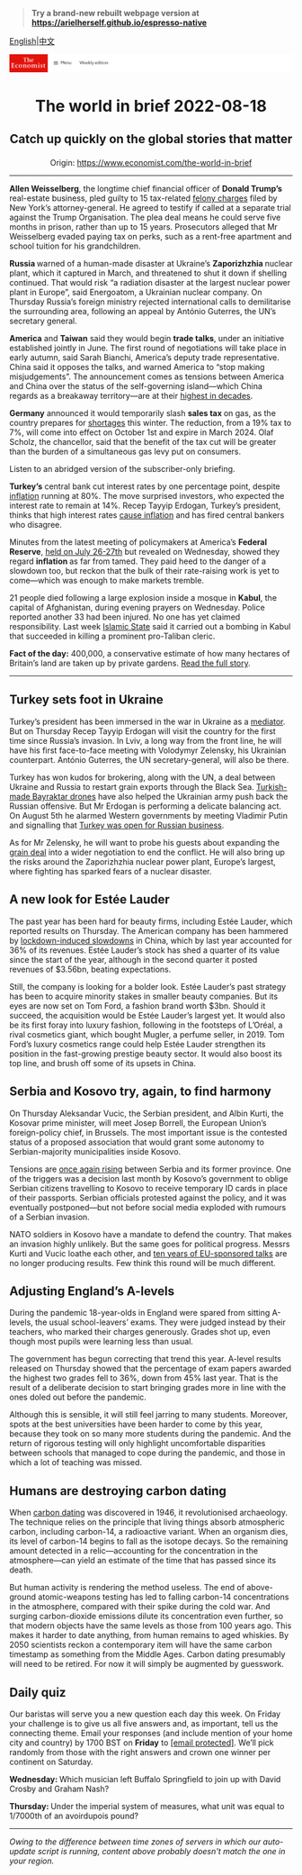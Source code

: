 > **Try a brand-new rebuilt webpage version at https://arielherself.github.io/espresso-native**

[English](https://github.com/arielherself/espresso/blob/main/README.md)|[中文](https://github-com.translate.goog/arielherself/espresso/blob/main/README.md?_x_tr_sl=en&_x_tr_tl=zh-CN&_x_tr_hl=zh-CN&_x_tr_pto=wapp)



![The Economist](menubar.png)

# <p align="center">The world in brief 2022-08-18</p>

## <p align="center">Catch up quickly on the global stories that matter</p>

<p align="center">Origin: <a href="https://www.economist.com/the-world-in-brief">https://www.economist.com/the-world-in-brief</a><hr>

<strong>Allen Weisselberg</strong>, the longtime chief financial officer of <strong>Donald Trump’s</strong> real-estate business, pled guilty to 15 tax-related [felony charges](https://www.economist.com/the-economist-explains/2021/05/19/what-are-the-legal-troubles-facing-donald-trump) filed by New York’s attorney-general. He agreed to testify if called at a separate trial against the Trump Organisation. The plea deal means he could serve five months in prison, rather than up to 15 years. Prosecutors alleged that Mr Weisselberg evaded paying tax on perks, such as a rent-free apartment and school tuition for his grandchildren.

<strong>Russia </strong>warned of a human-made disaster at Ukraine’s <strong>Zaporizhzhia </strong>nuclear plant, which it captured in March, and threatened to shut it down if shelling continued. That would risk “a radiation disaster at the largest nuclear power plant in Europe”, said Energoatom, a Ukrainian nuclear company. On Thursday Russia’s foreign ministry rejected international calls to demilitarise the surrounding area, following an appeal by António Guterres, the UN’s secretary general.

<strong>America</strong> and <strong>Taiwan</strong> said they would begin <strong>trade talks</strong>, under an initiative established jointly in June. The first round of negotiations will take place in early autumn, said Sarah Bianchi, America’s deputy trade representative. China said it opposes the talks, and warned America to “stop making misjudgements”. The announcement comes as tensions between America and China over the status of the self-governing island—which China regards as a breakaway territory—are at their [highest in decades](https://www.economist.com/china/2022/08/11/how-the-crisis-over-taiwan-will-change-us-china-relations).

<strong>Germany</strong> announced it would temporarily slash <strong>sales tax </strong>on gas, as the country prepares for [shortages](https://www.economist.com/europe/2022/07/11/europe-is-preparing-for-russian-gas-to-be-cut-off-this-winter) this winter. The reduction, from a 19% tax to 7%, will come into effect on October 1st and expire in March 2024. Olaf Scholz, the chancellor, said that the benefit of the tax cut will be greater than the burden of a simultaneous gas levy put on consumers.

Listen to an abridged version of the subscriber-only briefing.

<strong>Turkey’s</strong> central bank cut interest rates by one percentage point, despite [inflation](https://www.economist.com/europe/2022/07/14/turkey-grapples-with-triple-digit-inflation) running at 80%. The move surprised investors, who expected the interest rate to remain at 14%. Recep Tayyip Erdogan, Turkey’s president, thinks that high interest rates [cause inflation](https://www.economist.com/the-economist-explains/2022/01/27/is-recep-tayyip-erdogans-monetary-policy-as-mad-as-it-seems) and has fired central bankers who disagree.

Minutes from the latest meeting of policymakers at America’s <strong>Federal Reserve</strong>, [held on July 26-27th](https://www.economist.com/graphic-detail/2022/07/27/the-fed-is-no-longer-taking-baby-steps-to-rein-in-inflation) but revealed on Wednesday, showed they regard <strong>inflation </strong>as far from tamed. They paid heed to the danger of a slowdown too, but reckon that the bulk of their rate-raising work is yet to come—which was enough to make markets tremble.

21 people died following a large explosion inside a mosque in <strong>Kabul</strong>, the capital of Afghanistan, during evening prayers on Wednesday. Police reported another 33 had been injured. No one has yet claimed responsibility. Last week [Islamic State](https://www.economist.com/the-economist-explains/2021/08/27/what-is-the-islamic-state-khorasan-province) said it carried out a bombing in Kabul that succeeded in killing a prominent pro-Taliban cleric.

<strong>Fact of the day:</strong> 400,000, a conservative estimate of how many hectares of Britain’s land are taken up by private gardens. [Read the full story](https://www.economist.com/1843/2022/08/16/the-going-gets-turf-do-lawns-have-a-future-in-the-age-of-drought).

----------

## Turkey sets foot in Ukraine

Turkey’s president has been immersed in the war in Ukraine as a [mediator](https://www.economist.com/europe/2022/08/01/the-first-grain-ship-leaves-odessa-under-a-un-brokered-deal). But on Thursday Recep Tayyip Erdogan will visit the country for the first time since Russia’s invasion. In Lviv, a long way from the front line, he will have his first face-to-face meeting with Volodymyr Zelensky, his Ukrainian counterpart. António Guterres, the UN secretary-general, will also be there.

Turkey has won kudos for brokering, along with the UN, a deal between Ukraine and Russia to restart grain exports through the Black Sea. [Turkish-made Bayraktar drones](https://www.economist.com/europe/2022/02/12/turkey-is-the-arms-industrys-new-upstart) have also helped the Ukrainian army push back the Russian offensive. But Mr Erdogan is performing a delicate balancing act. On August 5th he alarmed Western governments by meeting Vladimir Putin and signalling that [Turkey was open for Russian business](https://www.economist.com/europe/2022/02/24/turkeys-rapprochement-with-russia-may-not-survive-the-war-in-ukraine).

As for Mr Zelensky, he will want to probe his guests about expanding the [grain deal](https://www.economist.com/europe/2022/08/01/the-first-grain-ship-leaves-odessa-under-a-un-brokered-deal) into a wider negotiation to end the conflict. He will also bring up the risks around the Zaporizhzhia nuclear power plant, Europe’s largest, where fighting has sparked fears of a nuclear disaster.

## A new look for Estée Lauder

The past year has been hard for beauty firms, including Estée Lauder, which reported results on Thursday. The American company has been hammered by [lockdown-induced slowdowns](https://www.economist.com/business/2021/06/19/hit-by-covid-19-italian-makeup-makers-are-looking-pretty-again) in China, which by last year accounted for 36% of its revenues. Estée Lauder’s stock has shed a quarter of its value since the start of the year, although in the second quarter it posted revenues of $3.56bn, beating expectations.

Still, the company is looking for a bolder look. Estée Lauder’s past strategy has been to acquire minority stakes in smaller beauty companies. But its eyes are now set on Tom Ford, a fashion brand worth $3bn. Should it succeed, the acquisition would be Estée Lauder’s largest yet. It would also be its first foray into luxury fashion, following in the footsteps of L’Oréal, a rival cosmetics giant, which bought Mugler, a perfume seller, in 2019. Tom Ford’s luxury cosmetics range could help Estée Lauder strengthen its position in the fast-growing prestige beauty sector. It would also boost its top line, and brush off some of its upsets in China.

## Serbia and Kosovo try, again, to find harmony

On Thursday Aleksandar Vucic, the Serbian president, and Albin Kurti, the Kosovar prime minister, will meet Josep Borrell, the European Union’s foreign-policy chief, in Brussels. The most important issue is the contested status of a proposed association that would grant some autonomy to Serbian-majority municipalities inside Kosovo.

Tensions are [once again rising](https://www.economist.com/by-invitation/2022/03/14/the-president-of-kosovo-warns-against-the-appeasement-of-autocrats) between Serbia and its former province. One of the triggers was a decision last month by Kosovo’s government to oblige Serbian citizens travelling to Kosovo to receive temporary ID cards in place of their passports. Serbian officials protested against the policy, and it was eventually postponed—but not before social media exploded with rumours of a Serbian invasion. 

NATO soldiers in Kosovo have a mandate to defend the country. That makes an invasion highly unlikely. But the same goes for political progress. Messrs Kurti and Vucic loathe each other, and [ten years of EU-sponsored talks](https://www.economist.com/europe/2018/02/15/a-decade-since-independence-kosovo-is-still-violent) are no longer producing results. Few think this round will be much different.

## Adjusting England’s A-levels

During the pandemic 18-year-olds in England were spared from sitting A-levels, the usual school-leavers’ exams. They were judged instead by their teachers, who marked their charges generously. Grades shot up, even though most pupils were learning less than usual. 

The government has begun correcting that trend this year. A-level results released on Thursday showed that the percentage of exam papers awarded the highest two grades fell to 36%, down from 45% last year. That is the result of a deliberate decision to start bringing grades more in line with the ones doled out before the pandemic.

Although this is sensible, it will still feel jarring to many students. Moreover, spots at the best universities have been harder to come by this year, because they took on so many more students during the pandemic. And the return of rigorous testing will only highlight uncomfortable disparities between schools that managed to cope during the pandemic, and those in which a lot of teaching was missed.

## Humans are destroying carbon dating

When [carbon dating](https://www.economist.com/graphic-detail/2022/08/12/surging-fossil-fuel-emissions-are-ruining-carbon-dating) was discovered in 1946, it revolutionised archaeology. The technique relies on the principle that living things absorb atmospheric carbon, including carbon-14, a radioactive variant. When an organism dies, its level of carbon-14 begins to fall as the isotope decays. So the remaining amount detected in a relic—accounting for the concentration in the atmosphere—can yield an estimate of the time that has passed since its death. 

But human activity is rendering the method useless. The end of above-ground atomic-weapons testing has led to falling carbon-14 concentrations in the atmosphere, compared with their spike during the cold war. And surging carbon-dioxide emissions dilute its concentration even further, so that modern objects have the same levels as those from 100 years ago. This makes it harder to date anything, from human remains to aged whiskies. By 2050 scientists reckon a contemporary item will have the same carbon timestamp as something from the Middle Ages. Carbon dating presumably will need to be retired. For now it will simply be augmented by guesswork.

## Daily quiz

Our baristas will serve you a new question each day this week. On Friday your challenge is to give us all five answers and, as important, tell us the connecting theme. Email your responses (and include mention of your home city and country) by 1700 BST on <strong>Friday</strong> to [<span class="__cf_email__" data-cfemail="8adbffe3f0cff9faf8eff9f9e5caefe9e5e4e5e7e3f9fea4e9e5e7">[email&#160;protected]</span>](https://mail.google.com/mail/?view=cm&amp;fs=1&amp;tf=1&amp;to=QuizEspresso@economist.com). We’ll pick randomly from those with the right answers and crown one winner per continent on Saturday.

<strong>Wednesday: </strong>Which musician left Buffalo Springfield to join up with David Crosby and Graham Nash?

<strong>Thursday: </strong> Under the imperial system of measures, what unit was equal to 1/7000th of an avoirdupois pound? 

----------

*Owing to the difference between time zones of servers in which our auto-update script is running, content above probably doesn't match the one in your region.*
